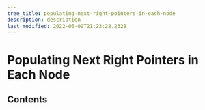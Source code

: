 ```yaml
---
tree_title: populating-next-right-pointers-in-each-node
description: description
last_modified: 2022-06-09T21:23:28.2328
---
```


# Populating Next Right Pointers in Each Node

## Contents
